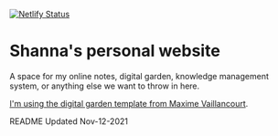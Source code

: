 [![Netlify Status](https://api.netlify.com/api/v1/badges/8cfa8785-8df8-4aad-ad35-8f1c790b8baf/deploy-status)](https://app.netlify.com/sites/digital-garden-jekyll-template/deploys)

# Shanna's personal website

A space for my online notes, digital garden, knowledge management system, or anything else we want to throw in here.

[I'm using the digital garden template from Maxime Vaillancourt](https://github.com/maximevaillancourt/digital-garden-jekyll-template). 

README Updated Nov-12-2021
